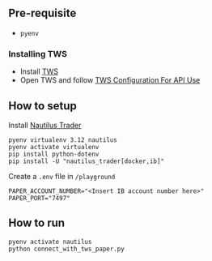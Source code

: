 ## Pre-requisite

- `pyenv`

### Installing TWS

- Install [TWS](https://www.interactivebrokers.com/campus/ibkr-api-page/twsapi-doc/#tws-download)
- Open TWS and follow [TWS Configuration For API Use](https://www.interactivebrokers.com/campus/ibkr-api-page/twsapi-doc/#tws-config-api)

## How to setup

Install [Nautilus Trader](https://nautilustrader.io/docs/latest/getting_started/installation)

```
pyenv virtualenv 3.12 nautilus
pyenv activate virtualenv
pip install python-dotenv
pip install -U "nautilus_trader[docker,ib]"
```

Create a `.env` file in `/playground`

```
PAPER_ACCOUNT_NUMBER="<Insert IB account number here>"
PAPER_PORT="7497"
```

## How to run

```
pyenv activate nautilus
python connect_with_tws_paper.py
```